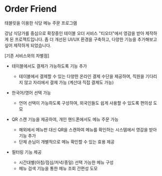 # Order Friend

태블릿을 이용한 식당 메뉴 주문 프로그램

강남 식당가를 중심으로 확장중인 테이블 오더 서비스 "티오더"에서 영감을 받아 제작하게 된 프로젝트입니다.
좀 더 개선된 UI/UX 환경을 구축하고, 다양한 기능을 추가해보고 싶어 제작하게 되었습니다.

[기존 서비스와의 차별점]

* 테이블에서도 결제가 가능하도록 기능 추가
  * 테이블에서 결제할 수 있는 다양한 온라인 결제 수단을 제공하여, 직원을 기다리지 않고 자리에서 결제 가능 (계산대 직접 결제도 가능)

* 한국어/영어 선택 가능
  * 언어 선택이 가능하도록 구성하여, 외국인들도 쉽게 사용할 수 있도록 편의성 도모

* QR 스캔 기능을 제공하여, 개인 핸드폰에서도 메뉴 주문 가능
  * 해외에서 메뉴판 대신 QR을 스캔하여 메뉴를 확인하는 시스템에서 영감을 받아 기능 추가
  * 단체 손님이 개별적으로 메뉴 확인할 수 있는 효용 제공

* 필터링 기능 제공
  * 시간대별(아침/점심/저녁/종일) 선택 가능한 메뉴 구성
  * 메뉴 검색 기능을 통한 메뉴 조회 간편성 도모

